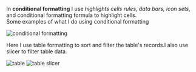 In **conditional formatting** I use *highlights cells rules, data bars, icon sets*, and conditional formatting formula to highlight cells.  
Some examples of what I do using conditional formatting

![conditional formatting](https://user-images.githubusercontent.com/33751371/34992938-01ddf3d6-faf9-11e7-81fb-0de493b9e41b.PNG)

Here I use table formatting to sort and filter the table's records.I also use slicer to filter table data. 

![table](https://user-images.githubusercontent.com/33751371/34992940-02971eec-faf9-11e7-988c-b781c30ee427.PNG)
![table slicer](https://user-images.githubusercontent.com/33751371/34992939-0242c6f8-faf9-11e7-9709-2156a0095515.PNG)
